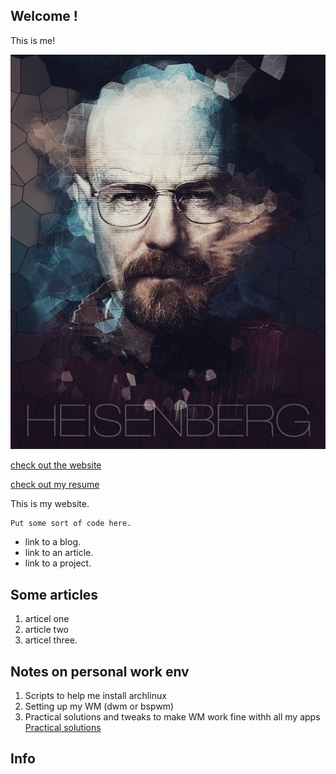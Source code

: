 ## Welcome !
This is me!


![this is me! a joke 😁](./pix/meberg.png)


[check out the website](./index.html)


[check out my resume](./aresume)


This is my website.
```
Put some sort of code here.
```
- link to a blog.
- link to an article.
- link to a project.

## Some articles
1. articel one
2. article two
3. articel three.

## Notes on personal work env
1. Scripts to help me install archlinux
2. Setting up my WM (dwm or bspwm)
3. Practical solutions and tweaks to make WM work fine withh all my apps
[Practical solutions](.blog/articles/notes_practical_solutions.md)

## Info
